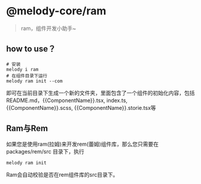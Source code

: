 # @melody-core/ram

> ram，组件开发小助手~

## how to use？

```shell
# 安装
melody i ram
# 在组件目录下运行
melody ram init --com
```
即可在当前目录下生成一个新的文件夹，里面包含了一个组件的初始化内容，包括README.md，{{ComponentName}}.tsx, index.ts, {{ComponentName}}.scss, {{ComponentName}}.storie.tsx等

## Ram与Rem
如果您是使用ram(拉姆)来开发rem(蕾姆)组件库，那么您只需要在packages/rem/src 目录下，执行
```shell
melody ram init
```
Ram会自动校验是否在rem组件库的src目录下。

